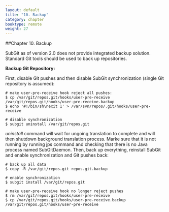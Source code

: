 ```yaml
---
layout: default
title: "10. Backup"
category: chapter
booktype: remote
weight: 27
---
```

##Chapter 10. Backup

SubGit as of version 2.0 does not provide integrated backup solution. Standard Git tools should be used to back up repositories.

**Backup Git Repository:**

First, disable Git pushes and then disable SubGit synchronization (single Git repository is assumed):

    # make user-pre-receive hook reject all pushes:
    $ cp /var/git/repos.git/hooks/user-pre-receive /var/git/repos.git/hooks/user-pre-receive.backup
    $ echo '#!/bin/sh\nexit 1' > /var/svn/repos/.git/hooks/user-pre-receive

    # disable synchronization
    $ subgit uninstall /var/git/repos.git

*uninstall* command will wait for ungoing translation to complete and will then shutdown background translation process. Marke sure that it is not running by running jps command and checking that there is no Java process named SubGitDaemon. Then, back up everything, reinstall SubGit and enable synchronization and Git pushes back:

    # back up all data
    $ copy -R /var/git/repos.git repos.git.backup

    # enable synchronization
    $ subgit install /var/git/repos.git

    # make user-pre-receive hook no longer reject pushes
    $ rm /var/git/repos.git/hooks/user-pre-receive
    $ cp /var/git/repos.git/hooks/user-pre-receive.backup /var/git/repos.git/hooks/user-pre-receive